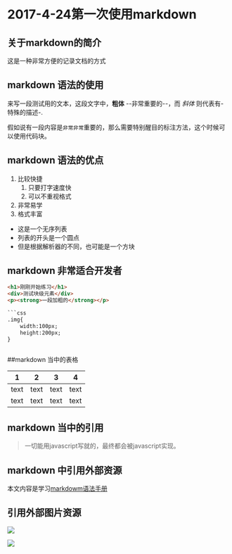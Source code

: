 # 2017-4-24第一次使用markdown

## 关于markdown的简介

这是一种非常方便的记录文档的方式

## markdown 语法的使用

来写一段测试用的文本，这段文字中，**粗体**  --非常重要的--，而 *斜体* 则代表有-特殊的描述-.

假如说有一段内容是`非常非常`重要的，那么需要特别醒目的标注方法，这个时候可以使用代码块。

## markdown 语法的优点

1. 比较快捷
   1. 只要打字速度快
   2. 可以不重视格式
2. 非常易学
3. 格式丰富

- 这是一个无序列表
- 列表的开头是一个圆点
- 但是根据解析器的不同，也可能是一个方块

## markdown 非常适合开发者

```html
<h1>刚刚开始练习</h1>
<div>测试块级元素</div>
<p><strong>一段加粗的</strong></p>

```css
.img{
	width:100px;
	height:200px;
}
```

```javascript


```

##markdown 当中的表格

|  1|  2|  3|  4|
|---|---|---|---|
|text|text|text|text|
|text|text|text|text|

## markdown 当中的引用

> 一切能用javascript写就的，最终都会被javascript实现。

## markdown 中引用外部资源

本文内容是学习[markdowm语法手册](http://www.baidu.com) 

## 引用外部图片资源

![](E:/照片/9_104F294b.jpg)

![](E:/照片/2.jpg)
